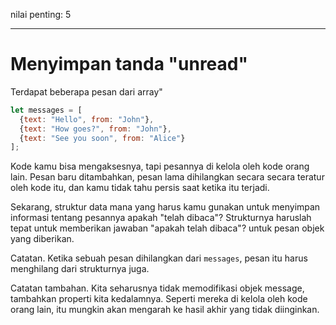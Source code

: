 nilai penting: 5

---

# Menyimpan tanda "unread"

Terdapat beberapa pesan dari array"

```js
let messages = [
  {text: "Hello", from: "John"},
  {text: "How goes?", from: "John"},
  {text: "See you soon", from: "Alice"}
];
```

Kode kamu bisa mengaksesnya, tapi pesannya di kelola oleh kode orang lain. Pesan baru ditambahkan, pesan lama dihilangkan secara secara teratur oleh kode itu, dan kamu tidak tahu persis saat ketika itu terjadi.

Sekarang, struktur data mana yang harus kamu gunakan untuk menyimpan informasi tentang pesannya apakah "telah dibaca"? Strukturnya haruslah tepat untuk memberikan jawaban "apakah telah dibaca"? untuk pesan objek yang diberikan.

Catatan. Ketika sebuah pesan dihilangkan dari `messages`, pesan itu harus menghilang dari strukturnya juga.

Catatan tambahan. Kita seharusnya tidak memodifikasi objek message, tambahkan properti kita kedalamnya. Seperti mereka di kelola oleh kode orang lain, itu mungkin akan mengarah ke hasil akhir yang tidak diinginkan.
